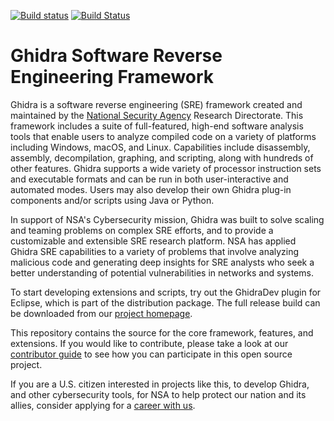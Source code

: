 [![Build status](https://ci.appveyor.com/api/projects/status/dlfekylparqfrdhk?svg=true)](https://ci.appveyor.com/project/Greatnest/ghidra) [![Build Status](https://travis-ci.org/Greatnest/ghidra.svg?branch=master)](https://travis-ci.org/Greatnest/ghidra)
# Ghidra Software Reverse Engineering Framework

Ghidra is a software reverse engineering (SRE) framework created and maintained by the [National Security Agency][nsa] Research Directorate. This framework includes a suite of full-featured, high-end software analysis tools that enable users to analyze compiled code on a variety of platforms including Windows, macOS, and Linux. Capabilities include disassembly, assembly, decompilation, graphing, and scripting, along with hundreds of other features. Ghidra supports a wide variety of processor instruction sets and executable formats and can be run in both user-interactive and automated modes. Users may also develop their own Ghidra plug-in components and/or scripts using Java or Python.

In support of NSA's Cybersecurity mission, Ghidra was built to solve scaling and teaming problems on complex SRE efforts, and to provide a customizable and extensible SRE research platform. NSA has applied Ghidra SRE capabilities to a variety of problems that involve analyzing malicious code and generating deep insights for SRE analysts who seek a better understanding of potential vulnerabilities in networks and systems.

To start developing extensions and scripts, try out the GhidraDev plugin for Eclipse, which is part of the distribution package.  The full release build can be downloaded from our [project homepage][project].

This repository contains the source for the core framework, features, and extensions.
If you would like to contribute, please take a look at our [contributor guide][contrib] to see how you can participate in this open source project.

If you are a U.S. citizen interested in projects like this, to develop Ghidra, and
other cybersecurity tools, for NSA to help protect our nation and its allies,
consider applying for a [career with us][career].

[nsa]: https://www.nsa.gov
[contrib]: CONTRIBUTING.md
[career]: https://www.intelligencecareers.gov/nsa
[project]: https://www.ghidra-sre.org/